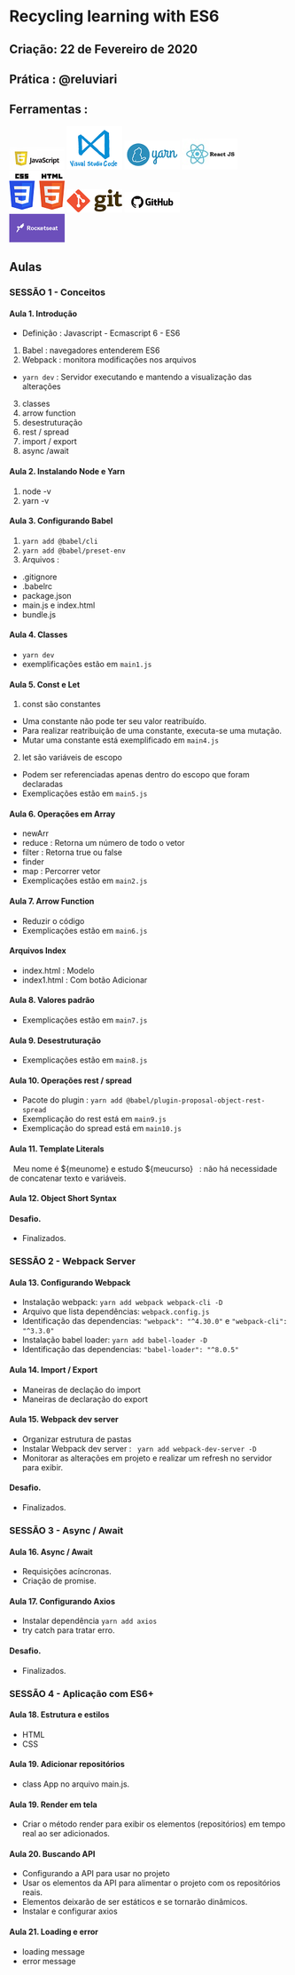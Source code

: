 # Recycling learning with ES6

## Criação: 22 de Fevereiro de 2020
## Prática : @reluviari

## Ferramentas : 
![Javascript](/images/logo-javascript-es6.png)
![VSCode](/images/logo-VSCode.png)
![Yarn](/images/logo-yarn.png)
![ReactJS](/images/logo-reactjs.jpg)
![HTML e CSS](/images/logo-html-css.png)
![Git](/images/logo-git.png)
![GitHub](/images/logo-github.png)<br/>
![Rocketseat](/images/logo-rocketseat.png)

## Aulas

### SESSÃO 1 - Conceitos

#### Aula 1. Introdução 
- Definição : Javascript - Ecmascript 6 - ES6
1. Babel : navegadores entenderem ES6
2. Webpack : monitora modificações nos arquivos 
- `yarn dev` : Servidor executando e mantendo a visualização das alterações
3. classes
4. arrow function
5. desestruturação
6. rest / spread
7. import / export
8. async /await

#### Aula 2. Instalando Node e Yarn
1. node -v
2. yarn -v

#### Aula 3. Configurando Babel
1. `yarn add @babel/cli`
2. `yarn add @babel/preset-env`
3. Arquivos : 
- .gitignore
- .babelrc
- package.json
- main.js e index.html
- bundle.js

#### Aula 4. Classes
- `yarn dev`
- exemplificações estão em `main1.js`

#### Aula 5. Const e Let
1. const são constantes 
- Uma constante não pode ter seu valor reatribuído.
- Para realizar reatribuição de uma constante, executa-se uma mutação.
- Mutar uma constante está exemplificado em `main4.js`
2. let são variáveis de escopo
- Podem ser referenciadas apenas dentro do escopo que foram declaradas
- Exemplicações estão em `main5.js`

#### Aula 6. Operações em Array
- newArr
- reduce : Retorna um número de todo o vetor
- filter : Retorna true ou false
- finder
- map : Percorrer vetor
- Exemplicações estão em `main2.js`

#### Aula 7. Arrow Function
- Reduzir o código
- Exemplicações estão em `main6.js`

#### Arquivos Index
- index.html : Modelo
- index1.html : Com botão Adicionar

#### Aula 8. Valores padrão
- Exemplicações estão em `main7.js`

#### Aula 9. Desestruturação
- Exemplicações estão em `main8.js`

#### Aula 10. Operações rest / spread
- Pacote do plugin : `yarn add @babel/plugin-proposal-object-rest-spread`
- Exemplicação do rest está em `main9.js` 
- Exemplicação do spread está em `main10.js`

#### Aula 11. Template Literals
` `Meu nome é ${meunome} e estudo ${meucurso}` ` : não há necessidade de concatenar texto e variáveis.

#### Aula 12.  Object Short Syntax

#### Desafio.
- Finalizados.

### SESSÃO 2 - Webpack Server

#### Aula 13. Configurando Webpack
- Instalação webpack: `yarn add webpack webpack-cli -D`
- Arquivo que lista dependências: `webpack.config.js`
- Identificação das dependencias: `"webpack": "^4.30.0"` e `"webpack-cli": "^3.3.0"`
- Instalação babel loader: `yarn add babel-loader -D`
- Identificação das dependencias: `"babel-loader": "^8.0.5"`

#### Aula 14. Import / Export
- Maneiras de declação do import
- Maneiras de declaração do export

#### Aula 15. Webpack dev server
- Organizar estrutura de pastas
- Instalar Webpack dev server : ` yarn add webpack-dev-server -D`
- Monitorar as alterações em projeto e realizar um refresh no servidor para exibir.

#### Desafio.
- Finalizados.

### SESSÃO 3 - Async / Await

#### Aula 16. Async / Await
- Requisições acíncronas.
- Criação de promise.

#### Aula 17. Configurando Axios
- Instalar dependência `yarn add axios`
- try catch para tratar erro.

#### Desafio.
- Finalizados.

### SESSÃO 4 - Aplicação com ES6+

#### Aula 18. Estrutura e estilos
- HTML
- CSS

#### Aula 19. Adicionar repositórios
- class App no arquivo main.js.

#### Aula 19. Render em tela
- Criar o método render para exibir os elementos (repositórios) em tempo real ao ser adicionados.

#### Aula 20. Buscando API
- Configurando a API para usar no projeto
- Usar os elementos da API para alimentar o projeto com os repositórios reais.
- Elementos deixarão de ser estáticos e se tornarão dinâmicos.
- Instalar e configurar axios

#### Aula 21. Loading e error
- loading message
- error message

